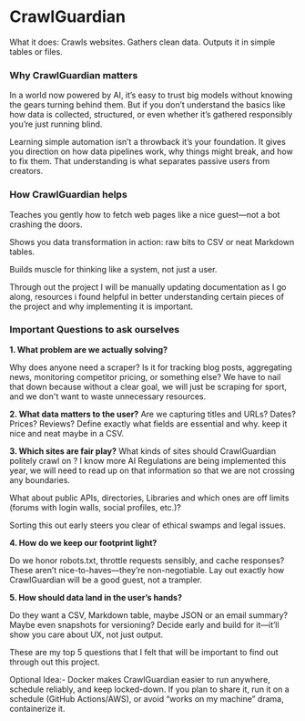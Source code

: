 # CrawlGuardian
What it does: Crawls websites. Gathers clean data. Outputs it in simple tables or files.

### Why CrawlGuardian matters

In a world now powered by AI, it’s easy to trust big models without knowing the gears turning behind them. But if you don’t understand the basics like how data is collected, structured, or even whether it’s gathered responsibly you’re just running blind.

Learning simple automation isn’t a throwback it’s your foundation. It gives you direction on how data pipelines work, why things might break, and how to fix them. That understanding is what separates passive users from creators.

### How CrawlGuardian helps

Teaches you gently how to fetch web pages like a nice guest—not a bot crashing the doors.

Shows you data transformation in action: raw bits to CSV or neat Markdown tables.

Builds muscle for thinking like a system, not just a user.


Through out the project I will be manually updating documentation as I go along, resources i found helpful in better understanding certain pieces of the project and why implementing it is important. 

### Important Questions to ask ourselves 

**1. What problem are we actually solving?**

Why does anyone need a scraper? Is it for tracking blog posts, aggregating news, monitoring competitor pricing, or something else? We have to nail that down because without a clear goal, we will just be scraping for sport, and we don't want to waste unnecessary resources. 

**2. What data matters to the user?**
Are we capturing titles and URLs? Dates? Prices? Reviews? Define exactly what fields are essential and why. keep it nice and neat maybe in a CSV. 

**3. Which sites are fair play?**
What kinds of sites should CrawlGuardian politely crawl on ? I know more AI Regulations are being implemented this year, we will need to read up on that information so that we are not crossing any boundaries.

What about public APIs, directories, Libraries and which ones are off limits (forums with login walls, social profiles, etc.)? 

Sorting this out early steers you clear of ethical swamps and legal issues. 


**4. How do we keep our footprint light?**

Do we honor robots.txt, throttle requests sensibly, and cache responses? These aren’t nice-to-haves—they’re non-negotiable. Lay out exactly how CrawlGuardian will be a good guest, not a trampler.

**5. How should data land in the user’s hands?**

Do they want a CSV, Markdown table, maybe JSON or an email summary? Maybe even snapshots for versioning? Decide early and build for it—it’ll show you care about UX, not just output.


These are my top 5 questions that I felt that will be important to find out through out this project. 



Optional Idea:- Docker makes CrawlGuardian easier to run anywhere, schedule reliably, and keep locked-down. If you plan to share it, run it on a schedule (GitHub Actions/AWS), or avoid “works on my machine” drama, containerize it.
